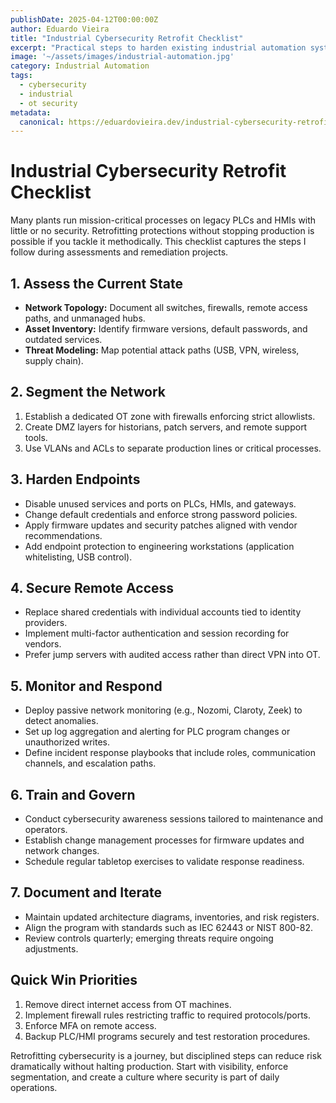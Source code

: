 ```yaml
---
publishDate: 2025-04-12T00:00:00Z
author: Eduardo Vieira
title: "Industrial Cybersecurity Retrofit Checklist"
excerpt: "Practical steps to harden existing industrial automation systems without shutting down production."
image: '~/assets/images/industrial-automation.jpg'
category: Industrial Automation
tags:
  - cybersecurity
  - industrial
  - ot security
metadata:
  canonical: https://eduardovieira.dev/industrial-cybersecurity-retrofit
---
```


# Industrial Cybersecurity Retrofit Checklist

Many plants run mission-critical processes on legacy PLCs and HMIs with little or no security. Retrofitting protections without stopping production is possible if you tackle it methodically. This checklist captures the steps I follow during assessments and remediation projects.

## 1. Assess the Current State

- **Network Topology:** Document all switches, firewalls, remote access paths, and unmanaged hubs.
- **Asset Inventory:** Identify firmware versions, default passwords, and outdated services.
- **Threat Modeling:** Map potential attack paths (USB, VPN, wireless, supply chain).

## 2. Segment the Network

1. Establish a dedicated OT zone with firewalls enforcing strict allowlists.
2. Create DMZ layers for historians, patch servers, and remote support tools.
3. Use VLANs and ACLs to separate production lines or critical processes.

## 3. Harden Endpoints

- Disable unused services and ports on PLCs, HMIs, and gateways.
- Change default credentials and enforce strong password policies.
- Apply firmware updates and security patches aligned with vendor recommendations.
- Add endpoint protection to engineering workstations (application whitelisting, USB control).

## 4. Secure Remote Access

- Replace shared credentials with individual accounts tied to identity providers.
- Implement multi-factor authentication and session recording for vendors.
- Prefer jump servers with audited access rather than direct VPN into OT.

## 5. Monitor and Respond

- Deploy passive network monitoring (e.g., Nozomi, Claroty, Zeek) to detect anomalies.
- Set up log aggregation and alerting for PLC program changes or unauthorized writes.
- Define incident response playbooks that include roles, communication channels, and escalation paths.

## 6. Train and Govern

- Conduct cybersecurity awareness sessions tailored to maintenance and operators.
- Establish change management processes for firmware updates and network changes.
- Schedule regular tabletop exercises to validate response readiness.

## 7. Document and Iterate

- Maintain updated architecture diagrams, inventories, and risk registers.
- Align the program with standards such as IEC 62443 or NIST 800-82.
- Review controls quarterly; emerging threats require ongoing adjustments.

## Quick Win Priorities

1. Remove direct internet access from OT machines.
2. Implement firewall rules restricting traffic to required protocols/ports.
3. Enforce MFA on remote access.
4. Backup PLC/HMI programs securely and test restoration procedures.

Retrofitting cybersecurity is a journey, but disciplined steps can reduce risk dramatically without halting production. Start with visibility, enforce segmentation, and create a culture where security is part of daily operations.
